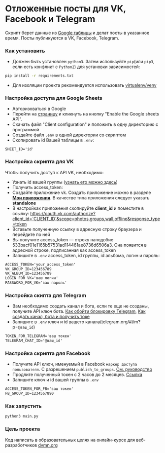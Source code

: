 # Отложенные посты для VK, Facebook и Telegram 
Скрипт берет данные из [Google таблицы](https://docs.google.com/spreadsheets/d/17r4QRW_m0clut772bRnUL-U1-JiazImiZMm43SkgS9Q/edit#gid=0)
и делат посты в указанное время. Посты публикуются в VK, Facebook, Telegram.

### Как установить 
* Должен быть установлен `python3`. Затем используйте `pip`(или `pip3`, 
 если есть конфликт с `Python2`) для установки зависимостей: 
 ```bash
 pip install -r requirements.txt
 ```
 * Для изоляции проекта рекомендуется использовать 
 [virtualenv/venv](https://docs.python.org/3/library/venv.html)
 ### Настройка доступа для Google Sheets
 * Авторизоваться в Google
 * Перейти на [страницу](https://developers.google.com/sheets/api/quickstart/python?refresh=1)
 и кликнуть на кнопку "Enable the Google sheets API".
 * Скачать файл "Client configuration" и положить в одну директорию с программой
 * Создайте файл `.env` в одной директории со скриптом
 * Скопировать id Вашей таблицы в `.env`:
 ```text
SHEET_ID='id'
```
 ### Настройка скрипта для VK
 Чтобы получить доступ к API VK, необходимо:
 * Узнать id вашей группы ([узнать его можно здесь](http://regvk.com/id/))
 * Получить access_token:
 * Создайте приложение vk. Создать приложение можно в разделе 
        [**Мои приложения**](https://vk.com/apps?act=manage). В качестве типа
         приложения следует указать **standalone**
 * В настройках приложения скопируйте **client_id** и поместите в ссылку:
        https://oauth.vk.com/authorize?client_id=`CLIENT_ID`&scope=photos,groups,wall,offline&response_type=token
 * Вставьте полученную ссылку в адресную строку браузера и перейдите по
        ней 
 * Вы получите access_token — строку наподобие
         533bacf01e1165b57531ad114461ae8736d6506a3. Она появится в адресной
         строке, подписанная как access_token
 * Запишите в `.env` access_token, id группы, id альбома, логин и пароль:
 ```txt
 ACCESS_TOKEN='your_access_token'
 VK_GROUP_ID=123456789
 VK_ALBUM_ID=123456789
 LOGIN_FOR_VK='ваш логин'
PASSWORD_FOR_VK='ваш пароль'
  ```
### Настройка скипта для Telegram
* Вам необходимо создать канал и бота, если те еще не созданы, получите API ключ
бота. [Как обойти блокировку Telegram](https://bigpicture.ru/?p=913797),
[Как создать канал, бота и получить токе](https://smmplanner.com/blog/otlozhennyj-posting-v-telegram/)
* Запишите в `.env` ключ и id вашего канала(telegram.org/#/im?p=`@ваш_id`)
```txt
TOKEN_FOR_TELEGRAM='ваш токен'
TELEGRAM_CHAT_ID='@ваш_id'
```
### Настройка скрипта для Facebook
* Получите API ключ, именуемый в Facebook `маркер доступа пользователя`. 
C разрешением `publish_to_groups`. [См. руководство](https://developers.facebook.com/docs/graph-api/explorer/)
* Продлите полученный токен с 2 часов до 2 месяцев. [Ссылка](https://developers.facebook.com/tools/debug/accesstoken/)
* Запишите ключ и id вашей группы в `.env`
```txt
ACCESS_TOKEN_FOR_FB='ваш токен'
FB_GROUP_ID=1234567890
```

### Как запустить
```bash
python3 main.py
```
 
 ### Цель проекта
 Код написать в образовательных целях на онлайн-курсе для веб-разработчиков 
 [dvmn.org](dvmn.org)